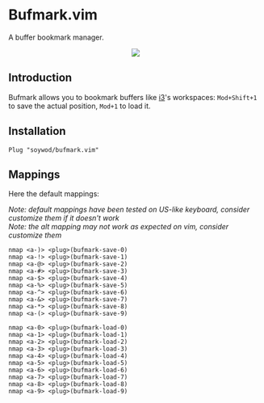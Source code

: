 # Bufmark.vim

A buffer bookmark manager.

<p align="center">
  <img src="https://user-images.githubusercontent.com/10437171/57775547-90497180-771d-11e9-86f1-eed126e94ffa.gif"></img>
</p>

## Introduction

Bufmark allows you to bookmark buffers like [i3](https://i3wm.org/)'s
workspaces: `Mod+Shift+1` to save the actual position, `Mod+1` to load it.

## Installation

```vim
Plug "soywod/bufmark.vim"
```

## Mappings

Here the default mappings:

*Note: default mappings have been tested on US-like keyboard, consider
customize them if it doesn't work*<br />
*Note: the alt mapping may not work as expected on vim, consider customize
them*

```vim
nmap <a-)> <plug>(bufmark-save-0)
nmap <a-!> <plug>(bufmark-save-1)
nmap <a-@> <plug>(bufmark-save-2)
nmap <a-#> <plug>(bufmark-save-3)
nmap <a-$> <plug>(bufmark-save-4)
nmap <a-%> <plug>(bufmark-save-5)
nmap <a-^> <plug>(bufmark-save-6)
nmap <a-&> <plug>(bufmark-save-7)
nmap <a-*> <plug>(bufmark-save-8)
nmap <a-(> <plug>(bufmark-save-9)

nmap <a-0> <plug>(bufmark-load-0)
nmap <a-1> <plug>(bufmark-load-1)
nmap <a-2> <plug>(bufmark-load-2)
nmap <a-3> <plug>(bufmark-load-3)
nmap <a-4> <plug>(bufmark-load-4)
nmap <a-5> <plug>(bufmark-load-5)
nmap <a-6> <plug>(bufmark-load-6)
nmap <a-7> <plug>(bufmark-load-7)
nmap <a-8> <plug>(bufmark-load-8)
nmap <a-9> <plug>(bufmark-load-9)
```
